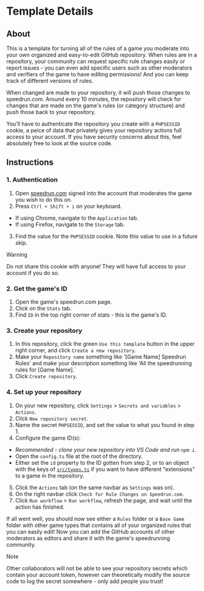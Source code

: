 # Template Details

## About

This is a template for turning all of the rules of a game you moderate into your own organized and easy-to-edit GitHub repository. When rules are in a repository, your community can request specific rule changes easily or report issues - you can even add specific users such as other moderators and verifiers of the game to have editing permissions! And you can keep track of different versions of rules.

When changed are made to your repository, it will push those changes to speedrun.com. Around every 10 minutes, the repository will check for changes that are made on the game's rules (or category structure) and push those back to your repository.

You'll have to authenticate the repository you create with a `PHPSESSID` cookie, a peice of data that privately gives your repository actions full access to your account. If you have security concerns about this, feel absolutely free to look at the source code.

## Instructions

### 1. Authentication

1. Open [speedrun.com](https://www.speedrun.com/) signed into the account that moderates the game you wish to do this on.
2. Press `Ctrl + Shift + i` on your keyboard.

- If using Chrome, navigate to the `Application` tab.
- If using Firefox, navigate to the `Storage` tab.

3. Find the value for the `PHPSESSID` cookie. Note this value to use in a future skip.

> [!WARNING]
> Do not share this cookie with anyone! They will have full access to your account if you do so.

### 2. Get the game's ID

1. Open the game's speedrun.com page.
2. Click on the `Stats` tab.
3. Find `ID` in the top right corner of stats - this is the game's ID.

### 3. Create your repository

1. In this repository, click the green `Use this template` button in the upper right corner, and click `Create a new repository`.
2. Make your `Repository name` something like '[Game Name] Speedrun Rules' and make your description something like 'All the speedrunning rules for [Game Name].`
3. Click `Create repository`.

### 4. Set up your repository

1. On your new repository, click `Settings` > `Secrets and variables` > `Actions`.
2. Click `New repository secret`.
3. Name the secret `PHPSESSID`, and set the value to what you found in step 1.
4. Configure the game ID(s):

- *Recommended - clone your new repository into VS Code and run `npm i`.*
- Open the `config.ts` file at the root of the directory.
- Either set the `id` property to the ID gotten from step 2, or to an object with the keys of [`src/types.ts`](src/types.ts#L12) if you want to have different "extensions" to a game in the repository.

5. Click the `Actions` tab (on the same navbar as `Settings` was on).
6. On the right navbar click `Check for Rule Changes on Speedrun.com`.
7. Click `Run workflow` > `Run workflow`, refresh the page, and wait until the action has finished.

If all went well, you should now see either a `Rules` folder or a `Base Game` folder with other game types that contains all of your organized rules that you can easily edit! Now you can add the GitHub accounts of other moderators as editors and share it with the game's speedrunning community.

> [!NOTE]
> Other collaborators will not be able to see your repository secrets which contain your account token, however can theoretically modify the source code to log the secret somewhere - only add people you trust!